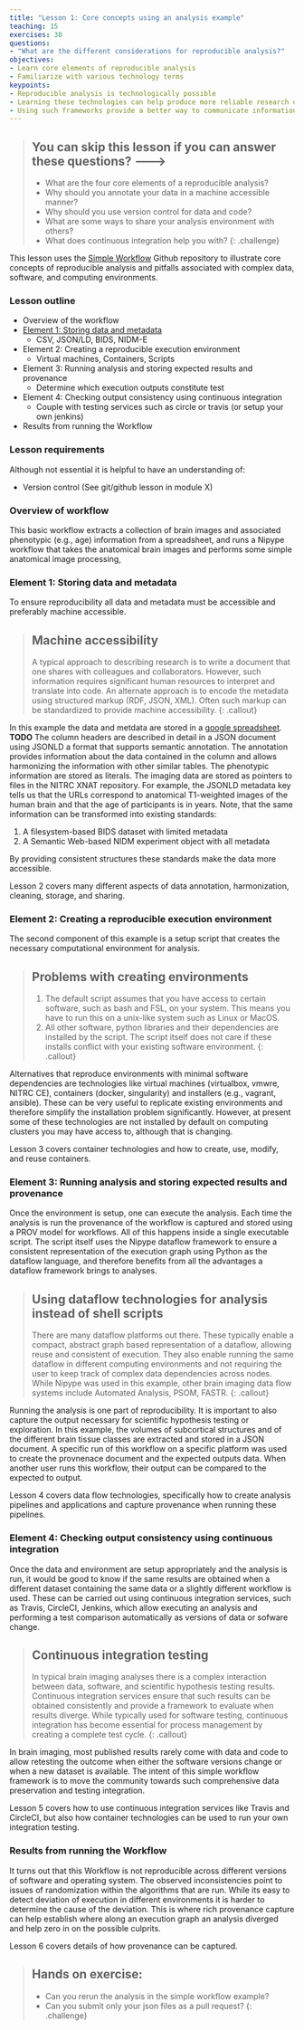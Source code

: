 ```yaml
---
title: "Lesson 1: Core concepts using an analysis example"
teaching: 15
exercises: 30
questions:
- "What are the different considerations for reproducible analysis?"
objectives:
- Learn core elements of reproducible analysis
- Familiarize with various technology terms
keypoints:
- Reproducible analysis is technologically possible
- Learning these technologies can help produce more reliable research output
- Using such frameworks provide a better way to communicate information to colleagues and collaborators
---
```


> ## You can skip this lesson if you can answer these questions? --->
>
>  - What are the four core elements of a reproducible analysis?
>  - Why should you annotate your data in a machine accessible manner?
>  - Why should you use version control for data and code?
>  - What are some ways to share your analysis environment with others?
>  - What does continuous integration help you with?
{: .challenge}

This lesson uses the [Simple Workflow](https://github.com/repronim/simple_workflow)
Github repository to illustrate core concepts of reproducible analysis
and pitfalls associated with complex data, software, and computing
environments.

### Lesson outline

- Overview of the workflow
- <a href="#element1">Element 1: Storing data and metadata</a>
   - CSV, JSON/LD, BIDS, NIDM-E 
- Element 2: Creating a reproducible execution environment
   - Virtual machines, Containers, Scripts
- Element 3: Running analysis and storing expected results and provenance
   - Determine which execution outputs constitute test 
- Element 4: Checking output consistency using continuous integration
   - Couple with testing services such as circle or travis
    (or setup your own jenkins)
- Results from running the Workflow

### Lesson requirements

Although not essential it is helpful to have an understanding of:
 
- Version control (See git/github lesson in module X)

### Overview of workflow
This basic workflow extracts a collection of brain images and associated 
phenotypic (e.g., age) information from a spreadsheet, and runs a Nipype
workflow that takes the anatomical brain images and performs some simple
anatomical image processing, 

### Element 1: Storing data and metadata
To ensure reproducibility all data and metadata must be accessible and 
preferably machine accessible. 

> ## Machine accessibility
> A typical approach to describing research is to write a document that
> one shares with colleagues and collaborators. However, such 
> information requires significant human resources to interpret and 
> translate into code. An alternate approach is to encode the metadata
> using structured markup (RDF, JSON, XML). Often such markup can be 
> standardized to provide machine accessibility.
{: .callout}

In this example the data and metdata are stored in a [google spreadsheet](https://docs.google.com/spreadsheets/d/11an55u9t2TAf0EV2pHN0vOd8Ww2Gie-tHp9xGULh_dA).
**TODO** The column headers are described in detail in a JSON document 
using JSONLD a format that supports semantic annotation. The annotation 
provides information about the data contained in the column and allows 
harmonizing the information with other similar tables. The phenotypic 
information are stored as literals. The imaging data are stored as 
pointers to files in the NITRC XNAT repository. For example, the JSONLD 
metadata key tells us that the URLs correspond to anatomical T1-weighted 
images of the human brain and that the age of participants is in years. 
Note, that the same information can be transformed into existing 
standards:
 
1. A filesystem-based BIDS dataset with limited metadata
2. A Semantic Web-based NIDM experiment object with all metadata

By providing consistent structures these standards make the data more 
accessible. 

Lesson 2 covers many different aspects of data annotation, 
harmonization, cleaning, storage, and sharing.

### Element 2: Creating a reproducible execution environment
The second component of this example is a setup script that creates the
necessary computational environment for analysis. 

> ## Problems with creating environments
> 1. The default script assumes that you have access to certain software, 
>   such as bash and FSL, on your system. This means you have to run 
>   this on a unix-like system such as Linux or MacOS. 
> 2. All other software, python libraries and their dependencies are 
>   installed by the script. The script itself does not care if these 
>   installs conflict with your existing software environment.
{: .callout}

Alternatives that reproduce environments with minimal software 
dependencies are technologies like virtual machines (virtualbox, vmwre, 
NITRC CE), containers (docker, singularity) and installers (e.g., 
vagrant, ansible). These can be very useful to replicate existing 
environments and therefore simplify the installation problem 
significantly. However, at present some of these technologies are not 
installed by default on computing clusters you may have access to, 
although that is changing.

Lesson 3 covers container technologies and how to create, use, modify, 
and reuse containers.

### Element 3: Running analysis and storing expected results and provenance

Once the environment is setup, one can execute the analysis. Each time
the analysis is run the provenance of the workflow is captured and 
stored using a PROV model for workflows. All of this happens inside a 
single executable script. The script itself uses the Nipype dataflow 
framework to ensure a consistent representation of the execution graph
using Python as the dataflow language, and therefore benefits from all
the advantages a dataflow framework brings to analyses.

> ## Using dataflow technologies for analysis instead of shell scripts
> There are many dataflow platforms out there. These typically enable a
> compact, abstract graph based representation of a dataflow, allowing
> reuse and consistent of execution. They also enable running the same
> dataflow in different computing environments and not requiring the 
> user to keep track of complex data dependencies across nodes. While 
> Nipype was used in this example, other brain imaging data flow systems
> include Automated Analysis, PSOM, FASTR.
{: .callout}

Running the analysis is one part of reproducibility. It is important to 
also capture the output necessary for scientific hypothesis testing or
exploration. In this example, the volumes of subcortical structures and 
of the different brain tissue classes are extracted and stored in a JSON
document. A specific run of this workflow on a specific platform was 
used to create the provnenace document and the expected outputs data. 
When another user runs this workflow, their output can be compared to 
the expected to output.

Lesson 4 covers data flow technologies, specifically how to create
analysis pipelines and applications and capture provenance when running 
these pipelines. 

### Element 4: Checking output consistency using continuous integration

Once the data and environment are setup appropriately and the analysis 
is run, it would be good to know if the same results are obtained when
a different dataset containing the same data or a slightly different 
workflow is used. These can be carried out using continuous integration
services, such as Travis, CircleCI, Jenkins, which allow executing 
an analysis and performing a test comparison automatically as versions 
of data or sofware change.

> ## Continuous integration testing
> In typical brain imaging analyses there is a complex interaction 
> between data, software, and scientific hypothesis testing results. 
> Continuous integration services ensure that such results can be 
> obtained consistently and provide a framework to evaluate when results
> diverge. While typically used for software testing, continuous 
> integration has become essential for process management by creating a 
> complete test cycle.
{: .callout}

In brain imaging, most published results rarely come with data and code 
to allow retesting the outcome when either the software versions change
or when a new dataset is available. The intent of this simple workflow
framework is to move the community towards such comprehensive data 
preservation and testing integration.

Lesson 5 covers how to use continuous integration services like Travis 
and CircleCI, but also how container technologies can be used to run 
your own integration testing.

### Results from running the Workflow

It turns out that this Workflow is not reproducible across different 
versions of software and operating system. The observed inconsistencies 
point to issues of randomization within the algorithms that are run. 
While its easy to detect deviation of execution in different 
environments it is harder to determine the cause of the deviation. This
is where rich provenance capture can help establish where along an
execution graph an analysis diverged and help zero in on the possible 
culprits.

Lesson 6 covers details of how provenance can be captured.

> ## Hands on exercise:
>
>  - Can you rerun the analysis in the simple workflow example?
>  - Can you submit only your json files as a pull request?
{: .challenge}

